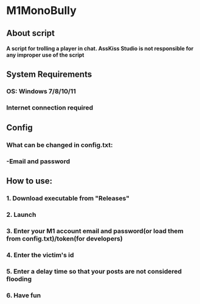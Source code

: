 # M1MonoBully
## About script
#### A script for trolling a player in chat. AssKiss Studio is not responsible for any improper use of the script
## System Requirements
### OS: Windows 7/8/10/11
### Internet connection required
## Config
### What can be changed in config.txt:
### -Email and password
## How to use:
### 1. Download executable from "Releases"
### 2. Launch
### 3. Enter your M1 account email and password(or load them from config.txt)/token(for developers)
### 4. Enter the victim's id
### 5. Enter a delay time so that your posts are not considered flooding
### 6. Have fun
